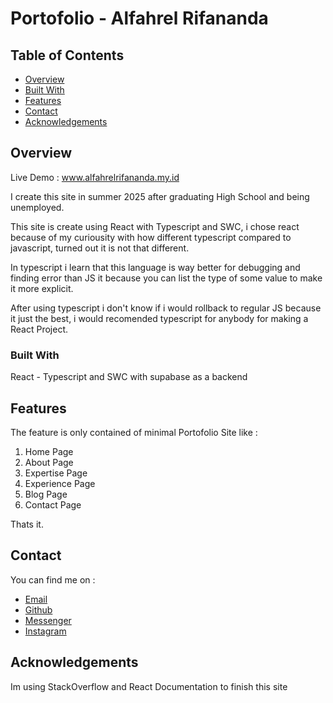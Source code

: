 # Portofolio - Alfahrel Rifananda

## Table of Contents

- [Overview](#overview)
- [Built With](#built-with)
- [Features](#features)
- [Contact](#contact)
- [Acknowledgements](#acknowledgements)

## Overview

Live Demo : www.alfahrelrifananda.my.id

I create this site in summer 2025 after graduating High School and being unemployed.

This site is create using React with Typescript and SWC, i chose react because of my curiousity with how different typescript compared to javascript, turned out it is not that different.

In typescript i learn that this language is way better for debugging and finding error than JS it because you can list the type of some value to make it more explicit.

After using typescript i don't know if i would rollback to regular JS because it just the best, i would recomended typescript for anybody for making a React Project.

### Built With

React - Typescript and SWC with supabase as a backend

## Features

The feature is only contained of minimal Portofolio Site like :

1. Home Page
2. About Page
3. Expertise Page
4. Experience Page
5. Blog Page
6. Contact Page

Thats it.

## Contact

You can find me on :
<ul>
<li>
<a href="mailto:pahrel1234@gmail.com">Email</a>
</li>
<li>
<a href="https://github.com/alfahrelrifananda">Github</a>
</li>
<li>
<a href="https://m.me/61577039463575?hash=AbYGtFQYcT5RAnrA&source=qr_link_share">
Messenger
</a>
</li>
<li>
<a href="https://www.instagram.com/relisnotavailable?igsh=OTdvYXo3NzIzZ2xs">
Instagram
</a>
</li>
</ul>

## Acknowledgements

Im using StackOverflow and React Documentation to finish this site
